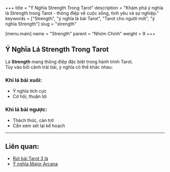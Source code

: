 +++
title = "Ý Nghĩa Strength Trong Tarot"
description = "Khám phá ý nghĩa lá Strength trong Tarot - thông điệp về cuộc sống, tình yêu và sự nghiệp."
keywords = ["Strength", "ý nghĩa lá bài Tarot", "Tarot cho người mới", "ý nghĩa Strength"]
slug = "strength"

[menu.main]
name = "Strength"
parent = "Nhóm Chính"
weight = 9
+++

## Ý Nghĩa Lá Strength Trong Tarot

Lá **Strength** mang thông điệp đặc biệt trong hành trình Tarot.  
Tùy vào bối cảnh trải bài, ý nghĩa có thể khác nhau:

### Khi lá bài xuôi:
- Ý nghĩa tích cực  
- Cơ hội, thuận lợi  

### Khi lá bài ngược:
- Thách thức, cản trở  
- Cần xem xét lại kế hoạch  

---

## Liên quan:
- [Rút bài Tarot 3 lá](../../)
- [Ý nghĩa Major Arcana](../)
